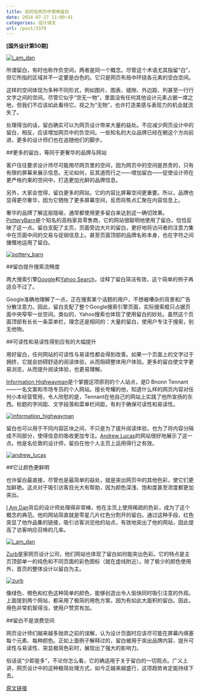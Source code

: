```yaml
---
title: 如何在网页中使用留白
date: 2014-07-27 11:09:41
categories: 设计译文
url: /post/3379
---
```


**[国外设计第50期]**

[![i_am_dan](http://netdna.webdesignerdepot.com/uploads/2014/07/i_am_dan.jpg)](http://www.iamdan.net/)

所谓留白，有时也称作负空间，两者是同一个概念。尽管这个术语尤其指留“白”，但它所指的区域并不一定要是白色的。它只是网页布局中环绕各元素的空白空间。

这样的空间体现为多种不同形式，例如图片、图表、缝隙、外边距、列甚至一行行文字之间的空间。尽管它似乎“空无一物”，里面没有任何其他设计元素占据一席之地，但我们不应该如此看待它。视之为“无物”，也许打造美感与表现力的机会就流失了。

处理得当的话，留白确实可以为网页设计带来大量的益处。不应减少网页设计中的留白，相反，应该增加网页中的负空间。一些知名的大众品牌已经在朝这个方向前进，更多的设计师们也在追随他们的脚步。

##更多的留白，等同于更奢华的品牌与网站

客户往往要求设计师尽可能用尽网页里的空间，因为网页中的空间是昂贵的，只有有限的屏幕来展示信息。无论如何，反其道而行之——增加留白——促使设计师在更严格约束的空间中，打造更加光鲜的品牌信息。

另外，大家会觉得，留白更多的网站，它的内容比屏幕空间更重要。所以，品牌也显得更尽奢华，因为它牺牲了更多屏幕空间，反而将焦点汇聚在内容信息上。

奢华的品牌了解这层隐喻，通常都使用更多留白来达到这一确切效果。[PotteryBarn](http://www.potterybarn.com/)是个知名的高档家具零售商，它的网站很聪明地使用了留白，恰恰反映了这一点。留白支配了主页，页面旁边大片的留白，更好地将访问者的注意力集中在页面中间的交易与促销信息上。甚至页面顶部的品牌名称本身，也在字符之间慷慨地运用了留白。

[![pottery_barn](http://netdna.webdesignerdepot.com/uploads/2014/07/pottery_barn.jpg)](http://www.potterybarn.com/)

##留白提升搜索流畅度

两大搜索引擎[Google](http://google.com/)和[Yahoo Search](http://www.yahoo.com/)，诠释了留白简洁有效，这个简单的例子再适合不过了。

Google准确地理解了一点，正在搜索某个话题的用户，不想被嘈杂的背景和广告分散注意力。因此，留白支配了整个Google搜索引擎页面，实际搜索框只占据页面中央窄窄一丝空间。类似的，Yahoo搜索也体现了使用留白的妙处。虽然这个页面顶部有长长一条菜单栏，理念还是相同的：大量的留白，使用户专注于搜索，别无他物。

##可读性和易读性得到应有的大幅提升

用好留白，任何网站的可读性与易读性都会得到改善。如果一个页面上的文字过于拥挤，它就会妨碍舒适的阅读体验，从而阻碍整体用户体验。更多的留白使文字更易浏览，从而提升阅读体验，也更易理解。

[Information Highwayman](http://informationhighwayman.com/)是个掌握这项原则的个人站点，是D Bnonn Tennant——一名文案和市场专员的个人网站。擅长夸耀的他，知道什么样的网页内容对任何小本经营管用，令人欣慰的是，Tennant在他自己的网站上实践了他所宣扬的东西。标题的字间距、文字段落和菜单栏间距，有利于确保可读性和易读性。

[![information_highwayman](http://netdna.webdesignerdepot.com/uploads/2014/07/information_highwayman.jpg)](http://informationhighwayman.com/)

留白也可以用于不同内容区块之间，不只是为了提升阅读体验，也为了将内容分隔成不同部分，使得信息的吸收更加专注。[Andrew
Lucas](http://andyisonline.com/)的网站很好地展示了这一点。他是名伦敦的设计师，留白在他个人主页上运用得行之有效。

[![andrew_lucas](http://netdna.webdesignerdepot.com/uploads/2014/07/andrew_lucas.jpg)](http://andyisonline.com/)

##它让颜色更鲜明

也许留白最直接，尽管也是最简单的益处，就是突出网页中的其他色彩，使它们更加鲜艳。这点对于吸引访客目光大有帮助，因为颜色深浅、饱和度甚至浓度都更加突出。

[I Am Dan](http://www.iamdan.net/)背后的设计师处理得非常棒，他在主页上使用稀疏的色彩，成为了这个概念的典范。他的网站简直就是零星几片红色分割开的留白。通过这种手段，红色突显了他作品集的链接，吸引访客浏览他的站点，有效地突出了他的网站，因此提高了访客响应召唤的几率。

[![i_am_dan](http://netdna.webdesignerdepot.com/uploads/2014/07/i_am_dan.jpg)](http://www.iamdan.net/)

[Zurb](http://zurb.com/)是家网页设计公司，他们网站也体现了留白如何能突出色彩。它的特点是主页顶部单一的纯色和不同页面的彩色图标（就在虚线附近）。除了极少的颜色使用外，首页的整体设计以留白为主。

[![zurb](http://netdna.webdesignerdepot.com/uploads/2014/07/zurb.jpg)](http://zurb.com/)

像绿色、橙色和红色这种简单的颜色，能够创造出令人愉快同时吸引注意的外观。上面提到两个网站，都采用了极简的用色方案，因为有如此大面积的留白。因此，用色非常机智得当，使用户赞赏有加。

##留白不是浪费空间

网页设计师们越来越多抛弃之前的误解，认为设计页面时应该尽可能在屏幕内填塞每个元素、每种颜色。正如上面例子解释过的，留白被用于突出品牌内容、提升可读性与易读性、突显极简色彩时，展现出了强大的影响力。

俗话说“少即是多”，不论你怎么看，它的确适用于关于留白的一切观点。广义上讲，网页设计中的这种极简处理方式，如今正越来越盛行，这项趋势肯定能持续下去。

[原文链接](http://www.webdesignerdepot.com/2014/07/how-to-make-whitespace-work-on-the-web/)